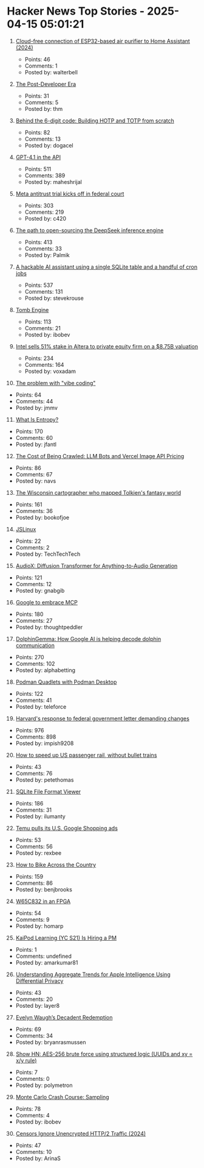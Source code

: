 # Hacker News Top Stories - 2025-04-15 05:01:21

1. [Cloud-free connection of ESP32-based air purifier to Home Assistant (2024)](https://jmswrnr.com/blog/hacking-a-smart-home-device)
   - Points: 46
   - Comments: 1
   - Posted by: walterbell

2. [The Post-Developer Era](https://www.joshwcomeau.com/blog/the-post-developer-era/)
   - Points: 31
   - Comments: 5
   - Posted by: thm

3. [Behind the 6-digit code: Building HOTP and TOTP from scratch](https://blog.dogac.dev/how-do-one-time-passwords-work/)
   - Points: 82
   - Comments: 13
   - Posted by: dogacel

4. [GPT-4.1 in the API](https://openai.com/index/gpt-4-1/)
   - Points: 511
   - Comments: 389
   - Posted by: maheshrijal

5. [Meta antitrust trial kicks off in federal court](https://www.axios.com/pro/tech-policy/2025/04/14/ftc-meta-antitrust-trial-kicks-off-in-federal-court)
   - Points: 303
   - Comments: 219
   - Posted by: c420

6. [The path to open-sourcing the DeepSeek inference engine](https://github.com/deepseek-ai/open-infra-index/tree/main/OpenSourcing_DeepSeek_Inference_Engine)
   - Points: 413
   - Comments: 33
   - Posted by: Palmik

7. [A hackable AI assistant using a single SQLite table and a handful of cron jobs](https://www.geoffreylitt.com/2025/04/12/how-i-made-a-useful-ai-assistant-with-one-sqlite-table-and-a-handful-of-cron-jobs)
   - Points: 537
   - Comments: 131
   - Posted by: stevekrouse

8. [Tomb Engine](https://tombengine.com/)
   - Points: 113
   - Comments: 21
   - Posted by: ibobev

9. [Intel sells 51% stake in Altera to private equity firm on a $8.75B valuation](https://newsroom.intel.com/corporate/intel-partner-deal-news-april2025)
   - Points: 234
   - Comments: 164
   - Posted by: voxadam

10. [The problem with "vibe coding"](https://dylanbeattie.net/2025/04/11/the-problem-with-vibe-coding.html)
   - Points: 64
   - Comments: 44
   - Posted by: jmmv

11. [What Is Entropy?](https://jasonfantl.com/posts/What-is-Entropy/)
   - Points: 170
   - Comments: 60
   - Posted by: jfantl

12. [The Cost of Being Crawled: LLM Bots and Vercel Image API Pricing](https://metacast.app/blog/engineering/postmortem-llm-bots-image-optimization)
   - Points: 86
   - Comments: 67
   - Posted by: navs

13. [The Wisconsin cartographer who mapped Tolkien's fantasy world](https://www.wpr.org/news/wisconsin-cartographer-karen-wynn-fonstad-mapped-tolkien-fantasy-world-oshkosh)
   - Points: 161
   - Comments: 36
   - Posted by: bookofjoe

14. [JSLinux](https://www.bellard.org/jslinux/)
   - Points: 22
   - Comments: 2
   - Posted by: TechTechTech

15. [AudioX: Diffusion Transformer for Anything-to-Audio Generation](https://zeyuet.github.io/AudioX/)
   - Points: 121
   - Comments: 12
   - Posted by: gnabgib

16. [Google to embrace MCP](https://techcrunch.com/2025/04/09/google-says-itll-embrace-anthropics-standard-for-connecting-ai-models-to-data/)
   - Points: 180
   - Comments: 27
   - Posted by: thoughtpeddler

17. [DolphinGemma: How Google AI is helping decode dolphin communication](https://blog.google/technology/ai/dolphingemma/)
   - Points: 270
   - Comments: 102
   - Posted by: alphabetting

18. [Podman Quadlets with Podman Desktop](https://podman-desktop.io/blog/podman-quadlet)
   - Points: 122
   - Comments: 41
   - Posted by: teleforce

19. [Harvard's response to federal government letter demanding changes](https://www.harvard.edu/president/news/2025/the-promise-of-american-higher-education/)
   - Points: 976
   - Comments: 898
   - Posted by: impish9208

20. [How to speed up US passenger rail, without bullet trains](https://www.bloomberg.com/news/articles/2025-04-10/how-to-speed-up-us-passenger-rail-without-bullet-trains)
   - Points: 43
   - Comments: 76
   - Posted by: petethomas

21. [SQLite File Format Viewer](https://sqlite-internal.pages.dev)
   - Points: 186
   - Comments: 31
   - Posted by: ilumanty

22. [Temu pulls its U.S. Google Shopping ads](https://searchengineland.com/temu-pulls-us-google-shopping-ads-454260)
   - Points: 53
   - Comments: 56
   - Posted by: rexbee

23. [How to Bike Across the Country](https://www.brooks.team/posts/how-to-bike-across-the-country/)
   - Points: 159
   - Comments: 86
   - Posted by: benjbrooks

24. [W65C832 in an FPGA](https://www.mikekohn.net/micro/w65c832_fpga.php)
   - Points: 54
   - Comments: 9
   - Posted by: homarp

25. [KaiPod Learning (YC S21) Is Hiring a PM](https://www.ycombinator.com/companies/kaipod-learning/jobs/TgR2OZg-senior-product-manager)
   - Points: 1
   - Comments: undefined
   - Posted by: amarkumar81

26. [Understanding Aggregate Trends for Apple Intelligence Using Differential Privacy](https://machinelearning.apple.com/research/differential-privacy-aggregate-trends)
   - Points: 43
   - Comments: 20
   - Posted by: layer8

27. [Evelyn Waugh’s Decadent Redemption](https://libertiesjournal.com/online-articles/evelyn-waughs-decadent-redemption/)
   - Points: 69
   - Comments: 34
   - Posted by: bryanrasmussen

28. [Show HN: AES-256 brute force using structured logic (UUIDs and xy = x/y rule)](https://github.com/ElSolem/project_oceans)
   - Points: 7
   - Comments: 0
   - Posted by: polymetron

29. [Monte Carlo Crash Course: Sampling](https://thenumb.at/Sampling/)
   - Points: 78
   - Comments: 4
   - Posted by: ibobev

30. [Censors Ignore Unencrypted HTTP/2 Traffic (2024)](https://upb-syssec.github.io/blog/2024/http2/)
   - Points: 47
   - Comments: 10
   - Posted by: ArinaS

